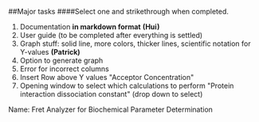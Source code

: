 ##Major tasks 
####Select one and strikethrough when completed.

1. Documentation **in markdown format**  **(Hui)**
1. User guide (to be completed after everything is settled)
1. Graph stuff: solid line, more colors, thicker lines, scientific notation for Y-values **(Patrick)**
1. Option to generate graph 
1. Error for incorrect columns 
1. Insert Row above Y values "Acceptor Concentration"
1. Opening window to select which calculations to perform "Protein interaction dissociation constant" (drop down to select)



Name: Fret Analyzer for Biochemical Parameter Determination
